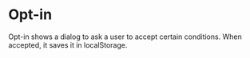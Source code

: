 # Opt-in

Opt-in shows a dialog to ask a user to accept certain conditions. When accepted, it saves it in localStorage.
